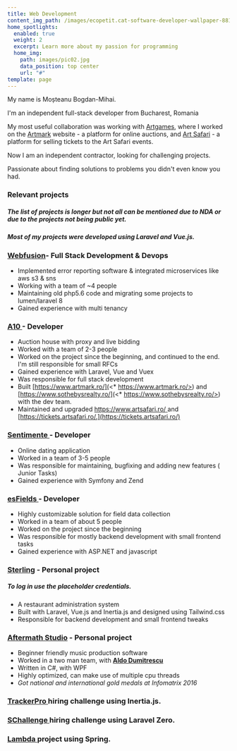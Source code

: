 ```yaml
---
title: Web Development
content_img_path: /images/ecopetit.cat-software-developer-wallpaper-881812.png
home_spotlights:
  enabled: true
  weight: 2
  excerpt: Learn more about my passion for programming
  home_img:
    path: images/pic02.jpg
    data_position: top center
    url: "#"
template: page
---
```

My name is Moșteanu Bogdan-Mihai.

I'm an independent full-stack developer from Bucharest, Romania

My most useful collaboration was working with [Artgames](http://artgames.ro/), where I worked on the [Artmark](https://artmark.ro) website - a platform for online auctions, and [Art Safari](https://tickets.artsafari.ro/e) - a platform for selling tickets to the Art Safari events.

Now I am an independent contractor, looking for challenging projects.

Passionate about finding solutions to problems you didn't even know you had.

### **Relevant projects**

<!--StartFragment-->

##### *The list of projects is longer but not all can be mentioned due to NDA or due to the projects not being public yet.*

##### *Most of my projects were developed using Laravel and Vue.js.*

<!--EndFragment-->



### [Webfusion](https://artmark.ro)**\-** Full Stack Development & Devops

* Implemented error reporting software & integrated microservices like aws s3 & sns
* Working with a team of ~4 people
* Maintaining old php5.6 code and migrating some projects to lumen/laravel 8
* Gained experience with multi tenancy

### **[A10 ](https://artmark.ro)-** Developer

* Auction house with proxy and live bidding
* Worked with a team of 2-3 people
* Worked on the project since the beginning, and continued to the end. I'm still responsible for small RFCs
* Gained experience with Laravel, Vue and Vuex
* Was responsible for full stack development
* Built [https://www.artmark.ro/](<* https://www.artmark.ro/>) and [https://www.sothebysrealty.ro/](<* https://www.sothebysrealty.ro/>) with the dev team.
* Maintained and upgraded [https://www.artsafari.ro/ ](<* https://www.artsafari.ro/>)and [https://tickets.artsafari.ro/.](https://tickets.artsafari.ro/)



### [Sentimente ](https://www.sentimente.ro/)- Developer

* Online dating application
* Worked in a team of 3-5 people
* Was responsible for maintaining, bugfixing and adding new features ( Junior Tasks)
* Gained experience with Symfony and Zend

### [esFields ](https://www.exesoftware.ro/ro/produse/esfields/)- Developer

* Highly customizable solution for field data collection
* Worked in a team of about 5 people
* Worked on the project since the beginning
* Was responsible for mostly backend development with small frontend tasks
* Gained experience with ASP.NET and javascript

### [Sterling](https://red-shift.live/) - Personal project

##### *To log in use the placeholder credentials.*

* A restaurant administration system
* Built with Laravel, Vue.js and Inertia.js and designed using Tailwind.css
* Responsible for backend development and small frontend tweaks

### [Aftermath Studio](https://github.com/xndbogdan/AftermathStudio) - Personal project

* Beginner friendly music production software
* Worked in a two man team, with <span style="color:white;">**[Aldo Dumitrescu](https://findaldo.dev/) </span>**
* Written in C#, with WPF
* Highly optimized, can make use of multiple cpu threads
* *Got national and international gold medals at Infomatrix 2016*



### [TrackerPro ](https://github.com/xndbogdan/TrackerPro)hiring challenge using Inertia.js.

### [SChallenge ](https://github.com/xndbogdan/SChallenge)hiring challenge using Laravel Zero.

### [Lambda ](https://github.com/xndbogdan/lambda-git)project using Spring.